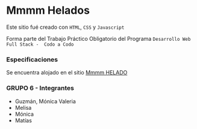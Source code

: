 # Mmmm Helados
Este sitio fué creado con `HTML`, `CSS` y `Javascript`

Forma parte del Trabajo Práctico Obligatorio del Programa ``` Desarrollo Web Full Stack -  Codo a Codo ```

### Especificaciones

Se encuentra alojado en el sitio [Mmmm HELADO](https://2de80.github.io/Mmmm/)

### GRUPO 6 - Integrantes
- Guzmán, Mónica Valeria
- Melisa
- Mónica
- Matías
